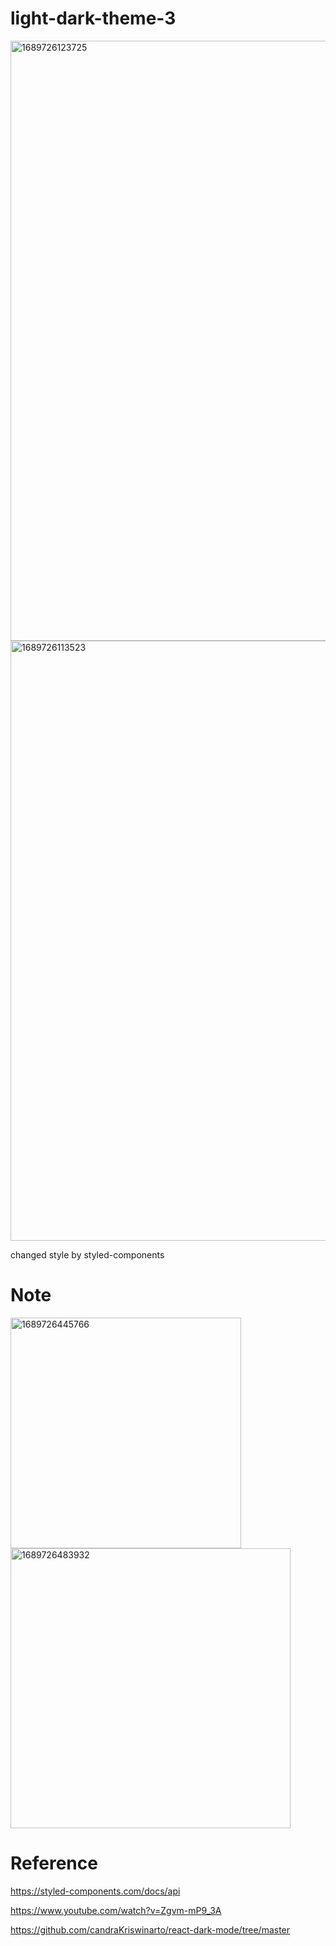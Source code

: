 # light-dark-theme-3

<img width="960" alt="1689726123725" src="https://github.com/KarenYu729/light-dark-theme/assets/97644710/6a8fa541-0d97-4c70-a5c3-d540f0a624f0">

<img width="960" alt="1689726113523" src="https://github.com/KarenYu729/light-dark-theme/assets/97644710/a95da6a2-81f9-4ae7-8d89-5a0329ed2777">

changed style by styled-components

# Note

<img width="369" alt="1689726445766" src="https://github.com/KarenYu729/light-dark-theme/assets/97644710/d2614267-04f0-4235-a90e-58989aded929">

<img width="448" alt="1689726483932" src="https://github.com/KarenYu729/light-dark-theme/assets/97644710/95f6dce7-b45f-4622-bc03-4defc4aa8527">



# Reference

<a href='https://styled-components.com/docs/api'>https://styled-components.com/docs/api</a>

<a href='https://www.youtube.com/watch?v=Zgvm-mP9_3A'>https://www.youtube.com/watch?v=Zgvm-mP9_3A</a>

<a href='https://github.com/candraKriswinarto/react-dark-mode/tree/master'>https://github.com/candraKriswinarto/react-dark-mode/tree/master</a>

<a href=''></a>

<a href=''></a>
